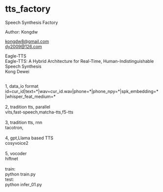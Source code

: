 # tts_factory
Speech Synthesis Factory 

Author: Kongdw 

kongdw8@gmail.com <br>
dy2009@126.com


Eagle-TTS <br>
Eagle-TTS: A Hybrid Architecture for Real-Time, Human-Indistinguishable Speech Synthesis <br>
Kong Dewei <br>


<br>
1, data_io format <br>
id=cur_id|text=*|wav=cur_id.wav|phone=*|phone_npy=*|spk_embedding=*|whisper_feat_medium=*
 <br>
 <br>
2, tradition tts, parallel <br>
    vits,fast-speech,matcha-tts,f5-tts
 <br>
 <br>
3, tradition tts, rnn <br>
    tacotron,
 <br>
 <br>
4, gpt,Llama based TTS <br>
    cosyvoice2
 <br>
 <br>
5, vocoder <br>
    hiftnet
 <br>
 <br>
train: <br>
python train.py
 <br>
test: <br>
python infer_01.py
